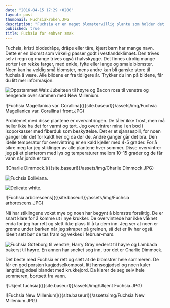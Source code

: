```yaml
---
date: "2016-04-15 17:29 +0200"
layout: post
thumbnail: Fuchsiakroken.JPG
description: "Fuchsia er en meget blomstervillig plante som holder det gående hele sommeren fram til frosten kommer. Men får man først dilla på disse, er det gjort. Da vil man bare ha flere og flere. Her er et lite utvalg av ulike sorter hos meg."
published: true
title: Fuchsia for enhver smak
---
```



Fuchsia, kristi blodsdråpe, dråpe eller tåre, kjært barn har mange navn. Dette er en blomst som virkelig passer godt i vestlandsklimaet. Den trives selv i regn og mange trives også i halvskygge.  Det finnes utrolig mange sorter i en rekke farger, med enkle, fylte eller lange og smale blomster. Noen kan ha veldig små blomster, mens andre kan bli ganske store til fuchsia å være. Alle bildene er fra tidligere år. Trykker du inn på bildene, får du litt mer informasjon.

![Oppstammet Walz Jubelteen til høyre og Bacon rosa til venstre og hengende over sammen med New Millenium.]({{site.baseurl}}/assets/img/Fuchsiakroken.JPG)


![Fuchsia Magellanica var. Corallina]({{site.baseurl}}/assets/img/Fuchsia Magellanica var. Corallina i front.JPG)


<!--more-->

Problemet med disse plantene er overvintringen. De tåler ikke frost, men må heller ikke ha det for varmt og tørt. Jeg overvintrer mine i en bod i isoporkasser med fiberduk som beskyttelse. Det er et sjansespill, for noen ganger blir det for kaldt her og da dør de. Andre ganger går det bra. Den idelle temperatur for overvintring er en kald kjeller med 4-5 grader. For å sikre meg tar jeg stiklinger av alle plantene hver sommer. Disse overvintrer jeg på et planterom med lys og temperaturer mellom 10-15 grader og de får vann når jorda er tørr. 

![Charlie Dimmock.]({{site.baseurl}}/assets/img/Charlie Dimmock.JPG)

![Fuchsia Boliviana.]({{site.baseurl}}/assets/img/Fuchsia%20Boliviana%20.JPG)

![Delicate white.]({{site.baseurl}}/assets/img/Delicate%20white%20.JPG)

![Fuchsia arborescens]({{site.baseurl}}/assets/img/Fuchsia arborescens.JPG)

Nå har stiklingene vokst mye og noen har begynt å blomstre forsiktig. De er snart klare for å komme ut i nye krukker. De overvintrede har ikke våknet enda for jeg har rett og slett ikke plass til å ta dem inn.  Jeg ser at noen er grønne under barken når jeg skraper på greinen, så det er liv her også. Ideelt sett bør de tas fram og vekkes i februar-mars. 

![Fuchsia Göteborg til venstre, Harry Gray nederst til høyre og Lambada bakerst til høyre. En annen har sneket seg inn, tror det er Charlie Dimmock.]({{site.baseurl}}/assets/img/Fuchsia.JPG)

Det beste med Fuchsia er rett og slett at de blomstrer hele sommeren.  De får en god porsjon kugjødselkompost, litt hønsegjødsel og noen kuler langtidsgjødsel blandet med krukkejord. Da klarer de seg selv hele sommeren, bortsett fra vann. 

![Ukjent fuchsia]({{site.baseurl}}/assets/img/Ukjent Fuchsia.JPG)

![Fuchsia New Millenium]({{site.baseurl}}/assets/img/Fuchsia New Millenium.JPG)

